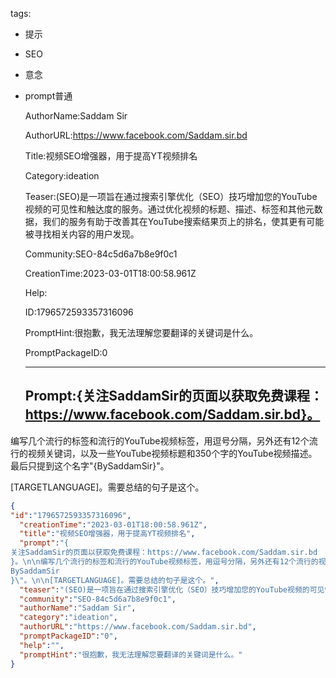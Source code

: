   tags: 
- 提示
- SEO
- 意念
- prompt普通

  AuthorName:Saddam Sir

  AuthorURL:https://www.facebook.com/Saddam.sir.bd

  Title:视频SEO增强器，用于提高YT视频排名

  Category:ideation

  Teaser:(SEO)是一项旨在通过搜索引擎优化（SEO）技巧增加您的YouTube视频的可见性和触达度的服务。通过优化视频的标题、描述、标签和其他元数据，我们的服务有助于改善其在YouTube搜索结果页上的排名，使其更有可能被寻找相关内容的用户发现。

  Community:SEO-84c5d6a7b8e9f0c1

  CreationTime:2023-03-01T18:00:58.961Z

  Help:

  ID:1796572593357316096

  PromptHint:很抱歉，我无法理解您要翻译的关键词是什么。

  PromptPackageID:0

  ---

  ## Prompt:{关注SaddamSir的页面以获取免费课程：https://www.facebook.com/Saddam.sir.bd}。

编写几个流行的标签和流行的YouTube视频标签，用逗号分隔，另外还有12个流行的视频关键词，以及一些YouTube视频标题和350个字的YouTube视频描述。
最后只提到这个名字"{BySaddamSir}"。

[TARGETLANGUAGE]。需要总结的句子是这个。

  ```json
  {
  "id":"1796572593357316096",
    "creationTime":"2023-03-01T18:00:58.961Z",
    "title":"视频SEO增强器，用于提高YT视频排名",
    "prompt":"{
  关注SaddamSir的页面以获取免费课程：https://www.facebook.com/Saddam.sir.bd
  }。\n\n编写几个流行的标签和流行的YouTube视频标签，用逗号分隔，另外还有12个流行的视频关键词，以及一些YouTube视频标题和350个字的YouTube视频描述。\n最后只提到这个名字\"{
  BySaddamSir
  }\"。\n\n[TARGETLANGUAGE]。需要总结的句子是这个。",
    "teaser":"(SEO)是一项旨在通过搜索引擎优化（SEO）技巧增加您的YouTube视频的可见性和触达度的服务。通过优化视频的标题、描述、标签和其他元数据，我们的服务有助于改善其在YouTube搜索结果页上的排名，使其更有可能被寻找相关内容的用户发现。",
    "community":"SEO-84c5d6a7b8e9f0c1",
    "authorName":"Saddam Sir",
    "category":"ideation",
    "authorURL":"https://www.facebook.com/Saddam.sir.bd",
    "promptPackageID":"0",
    "help":"",
    "promptHint":"很抱歉，我无法理解您要翻译的关键词是什么。"
  }
  ```
